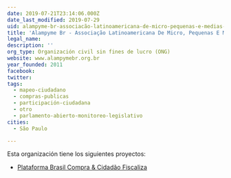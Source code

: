 ```yaml
---
date: 2019-07-21T23:14:06.000Z
date_last_modified: 2019-07-29
uid: alampyme-br-associacão-latinoamericana-de-micro-pequenas-e-medias-empresas-capitulo-brasil
title: 'Alampyme Br - Associação Latinoamericana De Micro, Pequenas E Médias Empresas Capítulo Brasil'
legal_name: 
description: ''
org_type: Organización civil sin fines de lucro (ONG)
website: www.alampymebr.org.br
year_founded: 2011
facebook: 
twitter: 
tags:
  - mapeo-ciudadano
  - compras-publicas
  - participación-ciudadana
  - otro
  - parlamento-abierto-monitoreo-legislativo
cities: 
  - São Paulo

---
```


Esta organización tiene los siguientes proyectos:

- [Plataforma Brasil Compra & Cidadão Fiscaliza](/proyectos/plataforma-brasil-compra-cidadão-fiscaliza)
